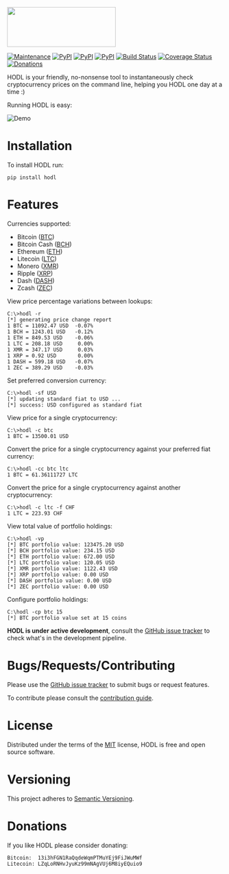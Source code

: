 <img src="https://github.com/netevert/hodl/blob/dev/docs/icon_2.png" width="253" height="93">

[![Maintenance](https://img.shields.io/maintenance/yes/2018.svg)]()
[![PyPI](https://img.shields.io/pypi/v/hodl.svg)](https://pypi.python.org/pypi/hodl)
[![PyPI](https://img.shields.io/pypi/status/hodl.svg)](https://pypi.python.org/pypi/hodl)
[![PyPI](https://img.shields.io/pypi/pyversions/hodl.svg)](https://pypi.python.org/pypi/hodl)
[![Build Status](https://travis-ci.org/netevert/hodl.svg?branch=master)](https://travis-ci.org/netevert/hodl)
[![Coverage Status](https://coveralls.io/repos/github/netevert/hodl/badge.svg?branch=master)](https://coveralls.io/github/netevert/hodl?branch=master)
[![Donations](https://img.shields.io/badge/donate-bitcoin-orange.svg?logo=bitcoin)](https://github.com/netevert/hodl/blob/master/README.md#donations)

HODL is your friendly, no-nonsense tool to instantaneously check
cryptocurrency prices on the command line, helping you HODL one day at a
time :)


Running HODL is easy:

![Demo](https://github.com/netevert/hodl/blob/master/docs/demo.gif)

Installation
============

To install HODL run:

    pip install hodl

Features
========
Currencies supported:
- Bitcoin ([BTC](https://bitcoin.org/en/))
- Bitcoin Cash ([BCH](https://www.bitcoincash.org/))
- Ethereum ([ETH](https://www.ethereum.org/))
- Litecoin ([LTC](https://litecoin.com/))
- Monero ([XMR](https://getmonero.org/))
- Ripple ([XRP](https://ripple.com/))
- Dash ([DASH](https://www.dash.org/))
- Zcash ([ZEC](https://z.cash/))

View price percentage variations between lookups:

    C:\>hodl -r
    [*] generating price change report
    1 BTC = 11092.47 USD  -0.07%
    1 BCH = 1243.01 USD   -0.12%
    1 ETH = 849.53 USD    -0.06%
    1 LTC = 208.18 USD     0.00%
    1 XMR = 347.17 USD     0.03%
    1 XRP = 0.92 USD       0.00%
    1 DASH = 599.18 USD   -0.07%
    1 ZEC = 389.29 USD    -0.03%

Set preferred conversion currency:

    C:\>hodl -sf USD
    [*] updating standard fiat to USD ...
    [*] success: USD configured as standard fiat

View price for a single cryptocurrency:

    C:\>hodl -c btc
    1 BTC = 13500.01 USD

Convert the price for a single cryptocurrency against your preferred
fiat currency:

    C:\>hodl -cc btc ltc
    1 BTC = 61.36111727 LTC

Convert the price for a single cryptocurrency against another cryptocurrency:

    C:\>hodl -c ltc -f CHF
    1 LTC = 223.93 CHF

View total value of portfolio holdings:

    C:\>hodl -vp
    [*] BTC portfolio value: 123475.20 USD
    [*] BCH portfolio value: 234.15 USD
    [*] ETH portfolio value: 672.00 USD
    [*] LTC portfolio value: 120.05 USD
    [*] XMR portfolio value: 1122.43 USD
    [*] XRP portfolio value: 0.00 USD
    [*] DASH portfolio value: 0.00 USD
    [*] ZEC portfolio value: 0.00 USD

Configure portfolio holdings:

    C:\hodl -cp btc 15
    [*] BTC portfolio value set at 15 coins

**HODL is under active development**, consult the [GitHub issue tracker](https://github.com/errantbot/hodl/issues)
to check what\'s in the development pipeline.

Bugs/Requests/Contributing
==========================

Please use the [GitHub issue tracker](https://github.com/netevert/hodl/issues) to submit bugs or request
features.

To contribute please consult the [contribution guide](https://github.com/netevert/hodl/blob/master/CONTRIBUTING.md).

License
=======

Distributed under the terms of the [MIT](http://www.linfo.org/mitlicense.html) license, HODL is free and open
source software.

Versioning
==========

This project adheres to [Semantic Versioning](https://semver.org/).

Donations
=========

If you like HODL please consider donating:

    Bitcoin:  13i3hFGN1RaQqdeWqmPTMuYEj9FiJWuMWf
    Litecoin: LZqLoRNHvJyuKz99mNAgVUj6M8iyEQuio9
